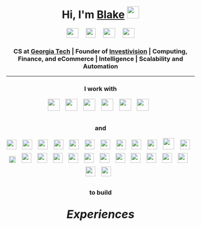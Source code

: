 <h1 align="center">Hi, I'm <a href="https://blakesanie.com">Blake</a> <img src="https://raw.githubusercontent.com/MartinHeinz/MartinHeinz/master/wave.gif" width="32px">
</h1>

<div align="center">
    <a href="https://blakesanie.com" target="_blank" >
    <img height="26" width="32" src="https://image.flaticon.com/icons/svg/88/88272.svg" /></a>&nbsp;&nbsp;&nbsp;&nbsp;
    <a href="mailto:blake@sanie.com" target="_blank" >
    <img height="26" src="https://image.flaticon.com/icons/svg/88/88279.svg" /></a>&nbsp;&nbsp;&nbsp;&nbsp;
    <a href="https://www.instagram.com/blake_sanie/" target="_blank" >
    <img height="26" width="32" src="https://image.flaticon.com/icons/svg/87/87390.svg" /></a>&nbsp;&nbsp;&nbsp;&nbsp;
    <a href="https://www.linkedin.com/in/blakesanie" target="_blank" >
    <img height="26" width="32" src="https://image.flaticon.com/icons/svg/87/87396.svg" /></a>
</div>

<h3 align="center">CS at <a href="https://en.wikipedia.org/wiki/Georgia_Tech" target="_blank">Georgia Tech</a> | Founder of <a href="https://investivision.com" target="_blank">Investivision</a> | Computing, Finance, and eCommerce | Intelligence | Scalability and Automation</h3>

---

<h3 align="center">I work with</h3>

<div align="center">
<img height="32" style="margin-bottom: 14px;" src="https://blakesanie.com/cs/techUsed/python.png" />&nbsp;&nbsp;&nbsp;
<img height="32" style="margin-bottom: 14px;" src="https://blakesanie.com/cs/techUsed/java.png" />&nbsp;&nbsp;&nbsp;
<img height="32" style="margin-bottom: 10px;" src="https://blakesanie.com/cs/techUsed/js.png" />&nbsp;&nbsp;&nbsp;
<img height="32" style="margin-bottom: 14px;" src="https://blakesanie.com/cs/techUsed/html.png" />&nbsp;&nbsp;&nbsp;
<img height="32" style="margin-bottom: 14px;" src="https://blakesanie.com/cs/techUsed/css.png" />&nbsp;&nbsp;&nbsp;
<img height="32" style="margin-bottom: 14px;" src="https://blakesanie.com/cs/techUsed/swift.png" />&nbsp;&nbsp;&nbsp;
</div>

<h3 align="center">and</h3>

<div align="center">
<img height="26" style="margin-bottom: 10px;" src="https://blakesanie.com/cs/techUsed/IFTTT.jpeg" />&nbsp;&nbsp;&nbsp;
<img height="26" style="margin-bottom: 10px;" src="https://blakesanie.com/cs/techUsed/tensorflow.png" />&nbsp;&nbsp;&nbsp;
<img height="26" style="margin-bottom: 10px;" src="https://blakesanie.com/cs/techUsed/xCode.png" />&nbsp;&nbsp;&nbsp;
<img height="26" style="margin-bottom: 10px;" src="https://blakesanie.com/cs/techUsed/yahooFinance.png" />&nbsp;&nbsp;&nbsp;
<img height="26" style="margin-bottom: 10px;" src="https://blakesanie.com/cs/techUsed/heroku.png" />&nbsp;&nbsp;&nbsp;
<img height="26" style="margin-bottom: 10px;" src="https://blakesanie.com/cs/techUsed/npm.png" />&nbsp;&nbsp;&nbsp;
<img height="26" style="margin-bottom: 10px;" src="https://blakesanie.com/cs/techUsed/fireStore.png" />&nbsp;&nbsp;&nbsp;
<img height="26" style="margin-bottom: 10px;" src="https://blakesanie.com/cs/techUsed/reactNative.png" />&nbsp;&nbsp;&nbsp;
<img height="26" style="margin-bottom: 10px;" src="https://blakesanie.com/cs/techUsed/expo.png" />&nbsp;&nbsp;&nbsp;
<img height="26" style="margin-bottom: 10px;" src="https://blakesanie.com/cs/techUsed/jQuery.png" />&nbsp;&nbsp;&nbsp;
<img height="30" style="margin-bottom: 10px;" src="https://blakesanie.com/cs/techUsed/github.png" />&nbsp;&nbsp;&nbsp;
<img height="26" style="margin-bottom: 10px;" src="https://blakesanie.com/cs/techUsed/firebase.png" />&nbsp;&nbsp;&nbsp;
<img height="18" style="margin-bottom: 10px;" src="https://blakesanie.com/cs/techUsed/express.png" />&nbsp;&nbsp;&nbsp;
<img height="26" style="margin-bottom: 10px;" src="https://blakesanie.com/cs/techUsed/aws.png" />&nbsp;&nbsp;&nbsp;
<img height="26" style="margin-bottom: 10px;" src="https://blakesanie.com/cs/techUsed/keras.png" />&nbsp;&nbsp;&nbsp;
<img height="26" style="margin-bottom: 10px;" src="https://blakesanie.com/cs/techUsed/placesAPI.png" />&nbsp;&nbsp;&nbsp;
<img height="26" style="margin-bottom: 10px;" src="https://blakesanie.com/cs/techUsed/matPlotLib.png" />&nbsp;&nbsp;&nbsp;
<img height="26" style="margin-bottom: 10px;" src="https://blakesanie.com/cs/techUsed/googleCloudPlatform.png" />&nbsp;&nbsp;&nbsp;
<img height="26" style="margin-bottom: 10px;" src="https://blakesanie.com/cs/techUsed/postgreSQL.png" />&nbsp;&nbsp;&nbsp;
<img height="26" style="margin-bottom: 10px;" src="https://blakesanie.com/cs/techUsed/twitterDev.png" />&nbsp;&nbsp;&nbsp;
<img height="26" style="margin-bottom: 10px;" src="https://blakesanie.com/cs/techUsed/quantopian.png" />&nbsp;&nbsp;&nbsp;
<img height="26" style="margin-bottom: 10px;" src="https://blakesanie.com/cs/techUsed/selenium.png" />&nbsp;&nbsp;&nbsp;
<img height="26" style="margin-bottom: 10px;" src="https://blakesanie.com/cs/techUsed/scikitLearn.png" />&nbsp;&nbsp;&nbsp;
<img height="26" style="margin-bottom: 10px;" src="https://blakesanie.com/cs/techUsed/appStoreConnect.png" />&nbsp;&nbsp;&nbsp;
<img height="26" style="margin-bottom: 10px;" src="https://blakesanie.com/cs/techUsed/stripe.png" />&nbsp;&nbsp;&nbsp;
<img height="26" style="margin-bottom: 10px;" src="https://blakesanie.com/cs/techUsed/nodejs.png" />&nbsp;&nbsp;&nbsp;
</div>

<h3 align="center">to build</h3>
<p align="center" style="font-size: 30px; font-weight: bold; font-style: italic;">
Experiences
</p>
